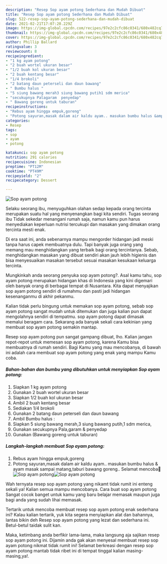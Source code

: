 ```yaml
---
description: "Resep Sop ayam potong Sederhana dan Mudah Dibuat"
title: "Resep Sop ayam potong Sederhana dan Mudah Dibuat"
slug: 522-resep-sop-ayam-potong-sederhana-dan-mudah-dibuat
date: 2021-02-21T17:07:20.229Z
image: https://img-global.cpcdn.com/recipes/97e2c2cfc86c0341/680x482cq70/sop-ayam-potong-foto-resep-utama.jpg
thumbnail: https://img-global.cpcdn.com/recipes/97e2c2cfc86c0341/680x482cq70/sop-ayam-potong-foto-resep-utama.jpg
cover: https://img-global.cpcdn.com/recipes/97e2c2cfc86c0341/680x482cq70/sop-ayam-potong-foto-resep-utama.jpg
author: Phillip Ballard
ratingvalue: 3
reviewcount: 8
recipeingredient:
- "1 kg ayam potong"
- "2 buah wortel ukuran besar"
- "1/2 buah kol ukuran besar"
- "2 buah kentang besar"
- "1/4 brokoli"
- "2 batang daun peterseli dan daun bawang"
- " Bumbu halus "
- "5 siung bawang merah3 siung bawang putih1 sdm merica"
- "secukupnya Palagaram  penyedap"
- " Bawang goreng untuk taburan"
recipeinstructions:
- "Rebus ayam hingga empuk,goreng"
- "Potong sayuran,masak dalam air kaldu ayam.. masukan bumbu halus &amp; ayam masak sampai matang,taburi bawang goreng.. Selamat mencoba🤗"
categories:
- Resep
tags:
- sop
- ayam
- potong

katakunci: sop ayam potong 
nutrition: 291 calories
recipecuisine: Indonesian
preptime: "PT12M"
cooktime: "PT49M"
recipeyield: "2"
recipecategory: Dessert

---
```



![Sop ayam potong](https://img-global.cpcdn.com/recipes/97e2c2cfc86c0341/680x482cq70/sop-ayam-potong-foto-resep-utama.jpg)

Selaku seorang ibu, menyuguhkan olahan sedap kepada orang tercinta merupakan suatu hal yang menyenangkan bagi kita sendiri. Tugas seorang ibu Tidak sekedar menangani rumah saja, namun kamu pun harus menyediakan keperluan nutrisi tercukupi dan masakan yang dimakan orang tercinta mesti enak.

Di era  saat ini, anda sebenarnya mampu mengorder hidangan jadi meski tanpa harus capek membuatnya dulu. Tapi banyak juga orang yang memang mau menghidangkan yang terbaik bagi orang tercintanya. Sebab, menghidangkan masakan yang dibuat sendiri akan jauh lebih higienis dan bisa menyesuaikan masakan tersebut sesuai masakan kesukaan keluarga tercinta. 



Mungkinkah anda seorang penyuka sop ayam potong?. Asal kamu tahu, sop ayam potong merupakan hidangan khas di Indonesia yang kini digemari oleh banyak orang di berbagai tempat di Nusantara. Kita dapat menyajikan sop ayam potong sendiri di rumahmu dan pasti jadi hidangan kesenanganmu di akhir pekanmu.

Kalian tidak perlu bingung untuk memakan sop ayam potong, sebab sop ayam potong sangat mudah untuk ditemukan dan juga kalian pun dapat mengolahnya sendiri di tempatmu. sop ayam potong dapat dimasak memalui beragam cara. Sekarang ada banyak sekali cara kekinian yang membuat sop ayam potong semakin mantap.

Resep sop ayam potong pun sangat gampang dibuat, lho. Kalian jangan repot-repot untuk memesan sop ayam potong, karena Kamu bisa membuatnya di rumah sendiri. Bagi Kamu yang mau mencobanya, di bawah ini adalah cara membuat sop ayam potong yang enak yang mampu Kamu coba.

<!--inarticleads1-->

##### Bahan-bahan dan bumbu yang dibutuhkan untuk menyiapkan Sop ayam potong:

1. Siapkan 1 kg ayam potong
1. Gunakan 2 buah wortel ukuran besar
1. Siapkan 1/2 buah kol ukuran besar
1. Ambil 2 buah kentang besar
1. Sediakan 1/4 brokoli
1. Gunakan 2 batang daun peterseli dan daun bawang
1. Ambil  Bumbu halus :
1. Siapkan 5 siung bawang merah,3 siung bawang putih,1 sdm merica,
1. Gunakan secukupnya Pala,garam &amp; penyedap
1. Gunakan  (Bawang goreng untuk taburan)




<!--inarticleads2-->

##### Langkah-langkah membuat Sop ayam potong:

1. Rebus ayam hingga empuk,goreng
1. Potong sayuran,masak dalam air kaldu ayam.. masukan bumbu halus &amp; ayam masak sampai matang,taburi bawang goreng.. Selamat mencoba🤗
<img src="https://img-global.cpcdn.com/steps/d16c42dda6f15ea2/160x128cq70/sop-ayam-potong-langkah-memasak-2-foto.jpg" alt="Sop ayam potong"><img src="https://img-global.cpcdn.com/steps/87ccc0d955b12b9a/160x128cq70/sop-ayam-potong-langkah-memasak-2-foto.jpg" alt="Sop ayam potong">



Wah ternyata resep sop ayam potong yang nikamt tidak rumit ini enteng sekali ya! Kalian semua mampu mencobanya. Cara buat sop ayam potong Sangat cocok banget untuk kamu yang baru belajar memasak maupun juga bagi anda yang sudah lihai memasak.

Tertarik untuk mencoba membuat resep sop ayam potong enak sederhana ini? Kalau kalian tertarik, yuk kita segera menyiapkan alat dan bahannya, lantas bikin deh Resep sop ayam potong yang lezat dan sederhana ini. Betul-betul taidak sulit kan. 

Maka, ketimbang anda berfikir lama-lama, maka langsung aja sajikan resep sop ayam potong ini. Dijamin anda gak akan menyesal membuat resep sop ayam potong nikmat tidak rumit ini! Selamat berkreasi dengan resep sop ayam potong mantab tidak ribet ini di tempat tinggal kalian masing-masing,ya!.

